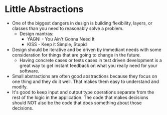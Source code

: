 # Little Abstractions

* One of the biggest dangers in design is building flexibility, layers, or classes than you need to reasonably solve a problem.
    * Design mantras:
        * YAGNI - You Ain't Gonna Need It
        * KISS -  Keep it Simple, Stupid
* Design should be iterative and be driven by immediant needs with some consideration for things that are going to change in the future. 
    * Having concrete cases or tests cases in test driven development is a great way to get instant feedback on what you really need for your software.
* Small abstractions are often good abstractions because they focus on one thing and they do it well. That makes them easy to understand and modify.
* It's good to keep input and output type operations separate from the rest of the logic in the application. The code that makes decisions should NOT also be the code that does something about those decisions.